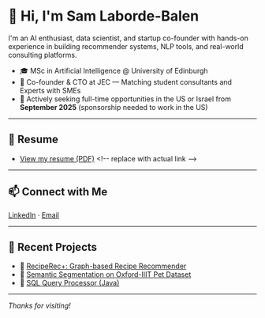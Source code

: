 # 👋 Hi, I'm Sam Laborde-Balen

I'm an AI enthusiast, data scientist, and startup co-founder with hands-on experience in building recommender systems, NLP tools, and real-world consulting platforms.

- 🎓 MSc in Artificial Intelligence @ University of Edinburgh  
- 🚀 Co-founder & CTO at JEC — Matching student consultants and Experts with SMEs  
- 💼 Actively seeking full-time opportunities in the US or Israel from **September 2025** (sponsorship needed to work in the US)

---

## 📄 Resume

- [View my resume (PDF)]([https://your-link-to-resume.com](https://drive.google.com/file/d/1POGQ7i4bWaDwvifnBrKaDZnFcqDRV_tz/view?usp=sharing)) <!-- replace with actual link -->

---

## 📫 Connect with Me

[LinkedIn](https://www.linkedin.com/in/sam-laborde-balen-1b3907236) · 
[Email](mailto:labordebalensam@gmail.com)

---

## 🌱 Recent Projects

- 🔗 [RecipeRec+: Graph-based Recipe Recommender](https://github.com/sachinmloecher/AugmentedRecipeRecommendations)  
- 🐶 [Semantic Segmentation on Oxford-IIIT Pet Dataset](https://github.com/SamLB9/Semantic-Segmentation-on-the-Oxford-IIIT-Pet-Dataset)  
- 🧠 [SQL Query Processor (Java)](https://github.com/SamLB9/Implementation-of-a-SQL-query-processor)

---

_Thanks for visiting!_
